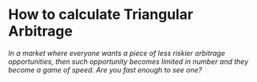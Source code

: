 # How to calculate Triangular Arbitrage
<i>In a market where everyone wants a piece of less riskier arbitrage opportunities, then such opportunity becomes limited in number and they become a game of speed. Are you fast enough to see one?</i>